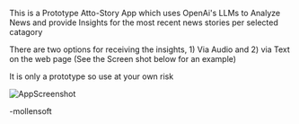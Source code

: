 This is a Prototype Atto-Story App which uses OpenAi's LLMs to Analyze News and provide Insights for the most recent news stories per selected catagory

There are two options for receiving the insights, 1) Via Audio and 2) via Text on the web page (See the Screen shot below for an example)

It is only a prototype so use at your own risk

![AppScreenshot](https://github.com/user-attachments/assets/0df62ab0-5fc0-4162-b355-bcc42f8765a0)

-mollensoft
